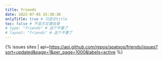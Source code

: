 ```yaml
---
title: friends
date: 2022-07-05 15:30:30
onlyTitle: true # 只显示title
toc: false # 不显示文章目录
# type: "friends" # 这个不要了
# layout: "friends" # 这个不要了
---
```


{% issues sites | api=https://api.github.com/repos/spatxos/friends/issues?sort=updated&page=1&per_page=1000&labels=active %}
